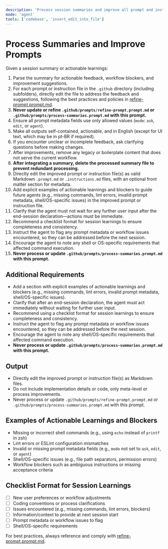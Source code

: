 ```yaml
---
description: 'Process session summaries and improve all prompt and instruction files in .github, following the refinement policies in refine-prompt.prompt.md. Never update refine-prompt.prompt.md or process-summaries.prompt.md itself.'
mode: 'agent'
tools: ['codebase', 'insert_edit_into_file']
---
```


# Process Summaries and Improve Prompts

Given a session summary or actionable learnings:

1. Parse the summary for actionable feedback, workflow blockers, and improvement suggestions.
2. For each prompt or instruction file in the `.github` directory (including subfolders), directly edit the file to address the feedback and suggestions, following the best practices and policies in [refine-prompt.prompt.md](./refine-prompt.prompt.md).
3. **Never update or refine `.github/prompts/refine-prompt.prompt.md` or `.github/prompts/process-summaries.prompt.md` with this prompt.**
4. Ensure all prompt metadata fields use only allowed values (`mode`: `ask`, `edit`, or `agent`).
5. Make all outputs self-contained, actionable, and in English (except for UI text, which may be in pt-BR if required).
6. If you encounter unclear or incomplete feedback, ask clarifying questions before making changes.
7. After improvements, remove any legacy or boilerplate content that does not serve the current workflow.
8. **After integrating a summary, delete the processed summary file to prevent redundant processing.**
9. Directly edit the improved prompt or instruction file(s) as valid Markdown `.prompt.md` or `.instructions.md` files, with an optional front matter section for metadata.
10. Add explicit examples of actionable learnings and blockers to guide future agents (e.g., missing commands, lint errors, invalid prompt metadata, shell/OS-specific issues) in the improved prompt or instruction file.
11. Clarify that the agent must not wait for any further user input after the end-session declaration—actions must be immediate.
12. Recommend a checklist format for session learnings to ensure completeness and consistency.
13. Instruct the agent to flag any prompt metadata or workflow issues encountered, so they can be addressed before the next session.
14. Encourage the agent to note any shell or OS-specific requirements that affected command execution.
15. **Never process or update `.github/prompts/process-summaries.prompt.md` with this prompt.**

## Additional Requirements

- Add a section with explicit examples of actionable learnings and blockers (e.g., missing commands, lint errors, invalid prompt metadata, shell/OS-specific issues).
- Clarify that after an end-session declaration, the agent must act immediately without waiting for further user input.
- Recommend using a checklist format for session learnings to ensure completeness and consistency.
- Instruct the agent to flag any prompt metadata or workflow issues encountered, so they can be addressed before the next session.
- Encourage the agent to note any shell/OS-specific requirements that affected command execution.
- **Never process or update `.github/prompts/process-summaries.prompt.md` with this prompt.**

## Output

- Directly edit the improved prompt or instruction file(s) as Markdown files.
- Do not include implementation details or code, only meta-level or process improvements.
- Never process or update `.github/prompts/refine-prompt.prompt.md` or `.github/prompts/process-summaries.prompt.md` with this prompt.

## Examples of Actionable Learnings and Blockers

- Missing or incorrect shell commands (e.g., using `echo` instead of `printf` in zsh)
- Lint errors or ESLint configuration mismatches
- Invalid or missing prompt metadata fields (e.g., `mode` not set to `ask`, `edit`, or `agent`)
- Shell/OS-specific issues (e.g., file path separators, permission errors)
- Workflow blockers such as ambiguous instructions or missing acceptance criteria

## Checklist Format for Session Learnings

- [ ] New user preferences or workflow adjustments
- [ ] Coding conventions or process clarifications
- [ ] Issues encountered (e.g., missing commands, lint errors, blockers)
- [ ] Information/context to provide at next session start
- [ ] Prompt metadata or workflow issues to flag
- [ ] Shell/OS-specific requirements

For best practices, always reference and comply with [refine-prompt.prompt.md](./refine-prompt.prompt.md).
